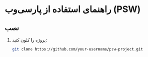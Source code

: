 # راهنمای استفاده از پارسی‌وب (PSW)

## نصب
1. پروژه را کلون کنید:
   ```bash
   git clone https://github.com/your-username/psw-project.git
